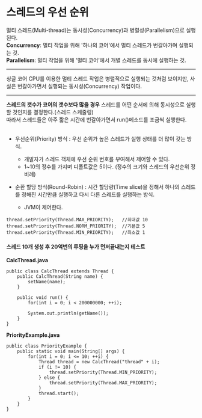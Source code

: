 <h1>스레드의 우선 순위</h1>
멀티 스레드(Multi-thread)는 동시성(Concurrency)과 병렬성(Parallelism)으로 실행된다.<br/>
<strong>Concurrency</strong>: 멀티 작업을 위해 '하나의 코어'에서 멀티 스레드가 번갈아가며 실행되는 것.<br/>
<strong>Parallelism</strong>: 멀티 작업을 위해 '멀티 코어'에서 개별 스레드를 동시에 실행하는 것.<br/>

*****
싱글 코어 CPU를 이용한 멀티 스레드 작업은 병렬적으로 실행되는 것처럼 보이지만, 사실은 번갈아가면서 실행되는 동시성(Concurrency) 작업이다.
*****

<strong>스레드의 갯수가 코어의 갯수보다 많을 경우</strong> 스레드를 어떤 순서에 의해 동시성으로 실행할 것인지를 결정한다.(스레드 스케줄링)<br/>
따라서 스레드들은 아주 짧은 시간에 번갈아가면서 run()메소드를 조금씩 실행한다.<br/><br/>

- 우선순위(Priority) 방식 : 우선 순위가 높은 스레드가 실행 상태를 더 많이 갖는 방식.
  - 개발자가 스레드 객체에 우선 순위 번호를 부여해서 제어할 수 있다.
  - 1~10의 정수를 가지며 디폴트값은 5이다. (정수의 크기와 스레드의 우선순위 정비례)

- 순환 할당 방식(Round-Robin) : 시간 할당량(Time slice)을 정해서 하나의 스레드를 정해진 시간만큼 실행하고 다시 다른 스레드를 실행하는 방식.
  - JVM이 제어한다.

~~~
thread.setPriority(Thread.MAX_PRIORITY);   //최대값 10
thread.setPriority(Thread.NORM_PRIORITY);  //기본값 5
thread.setPriority(Thread.MIN_PRIORITY);   //최소값 1
~~~

<h4>스레드 10개 생성 후 20억번의 루핑을 누가 먼저끝내는지 테스트</h4>
<strong>CalcThread.java</strong>

~~~
public class CalcThread extends Thread { 
    public CalcThread(String name) {
        setName(name);
    }

    public void run() {
        for(int i = 0; i < 200000000; ++i);
        
        System.out.println(getName());
    }
}
~~~

<strong>PriorityExample.java</strong>

~~~
public class PriorityExample {
    public static void main(String[] args) {
        for(int i = 0; i <= 10; ++i) {
            Thread thread = new CalcThread("thread" + i);
            if (i != 10) {
                thread.setPriority(Thread.MIN_PRIORITY);
            } else {
                thread.setPriority(Thread.MAX_PRIORITY);
            }
            thread.start();
        }
    }
}
~~~

